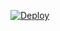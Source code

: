 [![Deploy](https://www.herokucdn.com/deploy/button.svg)](https://heroku.com/deploy?template=https://github.com/henricazottes/owm-proxy/tree/master)